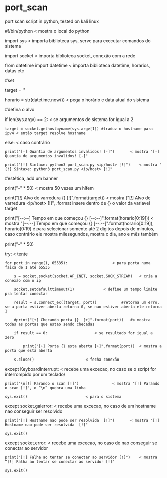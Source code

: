 # port_scan
port scan script in python, tested on kali linux


#!/bin/python 			< mostra o local do python

import sys 			< importa biblioteca sys, serve para executar comandos do sistema

import socket			< importa biblioteca socket, conexão com a rede

from datetime import datetime 	< importa biblioteca datetime, horarios, datas etc

#set

target = ''

horario = str(datetime.now())	< pega o horário e data atual do sistema

#defina o alvo


if len(sys.argv) == 2:		< se argumentos de sistema for igual a 2

	target = socket.gethostbyname(sys.argv[1]) #traduz o hostname para ipv4 < então target resolve hostname

else:				< caso contrário

	print("[-] Quantia de argumentos invalidos! [-]")		< mostra "[-] Quantia de argumentos invalidos! [-]"
        
	print("[!] Sintaxe: python3 port_scan.py <ip/host> [!]")	< mostra "[!] Sintaxe: python3 port_scan.py <ip/host> [!]"

#estética, add um banner

print("-" * 50)			< mostra 50 vezes um hífem

print("[!] Alvo de varredura {} [!]".format(target))			< mostra ("[!] Alvo de varredura <ip/host> [!]", .format insere dentro de {} o valor da variavel target

print("[--:--] Tempo em que começou {} [--:--]".format(horario[0:19]))	< mostra "[--:--] Tempo em que começou {} [--:--]".format(horario[0:19]), horario[0:19] é para selecionar somente até 2 digitos depois de minutos, caso contrário ele mostra milesegundos, mostra o dia, ano e mês também

print("-" * 50)


try:				< tente

	for port in range(1, 65535):					< para porta numa faixa de 1 até 65535
        
		s = socket.socket(socket.AF_INET, socket.SOCK_STREAM)	< cria a conexão com o ip
                
		socket.setdefaulttimeout(1)				< define um tempo limite pra tentar conectar
                
		result = s.connect_ex((target, port)) 			#retorna um erro, se a porta estiver aberta retorna 0, se nao estiver aberta ele retorna 1        
		
		#print("[+] Checando porta {}  [+]".format(port)) 	#< mostra todas as portas que estao sendo checadas                
                
		if result == 0:						< se resultado for igual a zero
                
			print("[+] Porta {} esta aberta [+]".format(port))	< mostra a porta que está aberta
                
		s.close()						< fecha conexão


except KeyboardInterrupt:						< recebe uma excecao, no caso se o script for interrompido por um teclado/

	print("\n[!] Parando o scan [!]")				< mostra "[!] Parando o scan [!]", o “\n” quebra uma linha
        
	sys.exit()							< para o sistema


except socket.gaierror:							< recebe uma excecao, no caso de um hostname nao conseguir ser resolvido

	print("[!] Hostname nao pode ser resolvida  [!]")		< mostra "[!] Hostname nao pode ser resolvida  [!]"
        
	sys.exit()
	

except socket.error:							< recebe uma excecao, no caso de nao conseguir se conectar ao servidor

	print("[!] Falha ao tentar se conectar ao servidor [!]")	< mostra “[!] Falha ao tentar se conectar ao servidor [!]"
        
	sys.exit()
